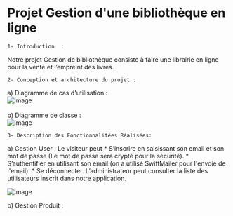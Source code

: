 # Projet Gestion d'une bibliothèque en ligne

    1- Introduction  :
Notre projet Gestion de bibliothèque consiste à faire une librairie en ligne pour la vente et  l’empreint des livres.

    2- Conception et architecture du projet :
a) Diagramme de cas d'utilisation :
    <br>
![image](https://user-images.githubusercontent.com/80357350/151242756-e9d4b998-4015-42b0-a845-9e4546e67fa3.png)
<br><br>
b) Diagramme de classe :
<br>
![image](https://user-images.githubusercontent.com/80357350/151242981-561e5037-311a-4849-b71f-09a934670ca3.png)

    3- Description des Fonctionnalitées Réalisées:
a) Gestion User :
Le visiteur peut * S’inscrire en saisissant son email et son mot de passe (Le mot de passe sera crypté pour la sécurité).
                 * S’authentifier en utilisant son email.(on a utilisé SwiftMailer pour l'envoie de l'email).
                 * Se déconnecter.
L’administrateur peut consulter la liste des utilisateurs inscrit dans notre application.

![image](https://user-images.githubusercontent.com/80357350/151244717-e8d2ec40-150a-4c44-9b60-cfdc65646be4.png)

b) Gestion Produit :
